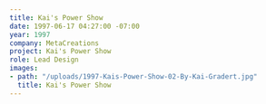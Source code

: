 ```yaml
---
title: Kai's Power Show
date: 1997-06-17 04:27:00 -07:00
year: 1997
company: MetaCreations
project: Kai's Power Show
role: Lead Design
images:
- path: "/uploads/1997-Kais-Power-Show-02-By-Kai-Gradert.jpg"
  title: Kai's Power Show
---
```


